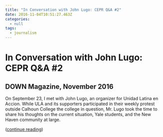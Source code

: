 ```yaml
---
title: "In Conversation with John Lugo: CEPR Q&A #2"
date: 2016-11-04T10:51:27.463Z
categories:
  - null
tags:
  - journalism
---
```

# In Conversation with John Lugo: CEPR Q&A #2

## DOWN Magazine, November 2016

On September 23, I met with John Lugo, an organizer for Unidad Latina en Accion. While ULA and its supporters participated in their weekly protest outside Calhoun College the college in question, Mr. Lugo took the time to share his thoughts on the current situation, Yale students, and the New Haven community at large.

([continue reading](https://downatyale.com/in-conversation-with-john-lugo-cepr-qa-2/))